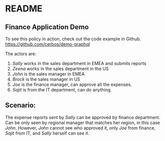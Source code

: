 # README
## Finance Application Demo

To see this policy in action, check out the code example in Github.
https://github.com/cerbos/demo-graphql

The actors are:
   1. *Sally* works in the sales department in EMEA and submits reports
   2. *Zeena* works in the sales department in the US
   3. *John* is the sales manager in EMEA
   4. *Brock* is the sales manager in US
   5. *Joe* is the finance manager, can approve all the expenses.
   6. *Sajit* is from the IT department, can do anything.
   

## Scenario:
The expense reports sent by *Sally* can be approved by finance department.
Can be only seen by regional manager that matches her region, in this case *John*. 
However, *John* cannot see who approved it, only *Joe* from finance, *Sajit* from
IT, and *Sally* herself can see it.

